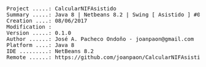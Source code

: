 <pre>

Project .....: CalcularNIFAsistido
Summary .....: Java 8 | Netbeans 8.2 | Swing [ Asistido ] #06
Creation ....: 08/06/2017
Modification : 
Version .....: 0.1.0
Author ......: José A. Pacheco Ondoño - joanpaon@gmail.com
Platform ....: Java 8
IDE .........: NetBeans 8.2
Remote ......: https://github.com/joanpaon/CalcularNIFAsistido.git

</pre>

